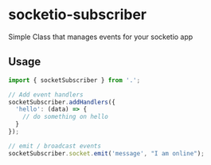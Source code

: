 # socketio-subscriber
Simple Class that manages events for your socketio app

## Usage
```js
import { socketSubscriber } from '.';

// Add event handlers
socketSubscriber.addHandlers({
  'hello': (data) => {
    // do something on hello
  }
});

// emit / broadcast events
socketSubscriber.socket.emit('message', "I am online");
```
